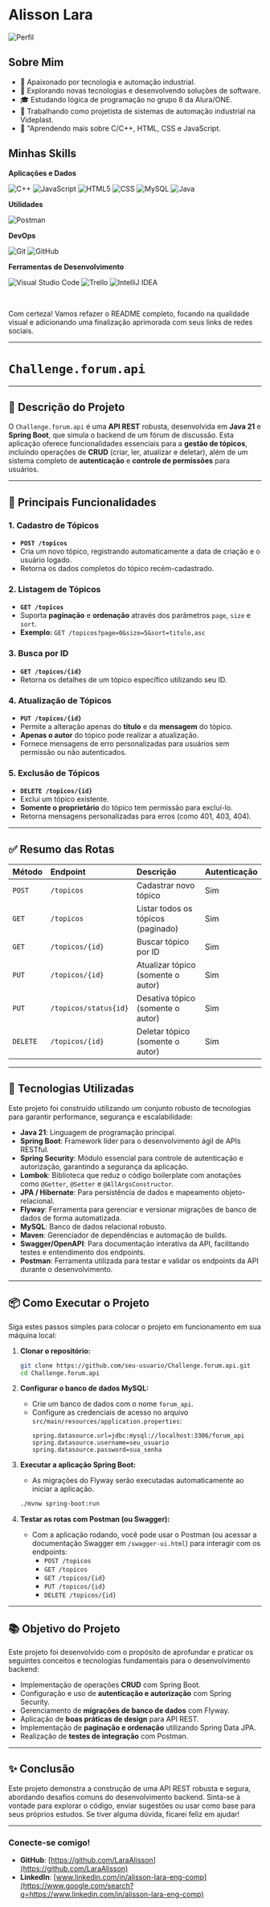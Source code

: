 # Alisson Lara

![Perfil](https://avatars.githubusercontent.com/u/149639259?v=4&size=64) <!-- Adicione uma imagem sua ou do projeto -->

## Sobre Mim

- 🤖 Apaixonado por tecnologia e automação industrial.
- 🤔 Explorando novas tecnologias e desenvolvendo soluções de software.
- 🎓 Estudando lógica de programação no grupo 8 da Alura/ONE.
- 💼 Trabalhando como projetista de sistemas de automação industrial na Videplast.
- 🌱 "Aprendendo mais sobre C/C++, HTML, CSS e JavaScript.

## Minhas Skills

**Aplicações e Dados**

![C++](https://img.shields.io/badge/C++-00599C?style=flat-square&logo=cplusplus)
![JavaScript](https://img.shields.io/badge/-JavaScript-333333?style=flat&logo=javascript)
![HTML5](https://img.shields.io/badge/-HTML5-333333?style=flat&logo=HTML5)
![CSS](https://img.shields.io/badge/-CSS-333333?style=flat&logo=CSS3&logoColor=1572B6)
![MySQL](https://img.shields.io/badge/-MySQL-333333?style=flat&logo=mysql)
![Java](https://img.shields.io/badge/-Java-333333?style=flat&logo=java&logoColor=white)


**Utilidades**

![Postman](https://img.shields.io/badge/-Postman-333333?style=flat&logo=postman)

**DevOps**

![Git](https://img.shields.io/badge/-Git-333333?style=flat&logo=git)
![GitHub](https://img.shields.io/badge/-GitHub-333333?style=flat&logo=github)

**Ferramentas de Desenvolvimento**

![Visual Studio Code](https://img.shields.io/badge/-Visual_Studio_Code-333333?style=flat&logo=visual-studio-code&logoColor=007ACC)
![Trello](https://img.shields.io/badge/-Trello-333333?style=flat&logo=trello&logoColor=007ACC)
![IntelliJ IDEA](https://img.shields.io/badge/-IntelliJ_IDEA-333333?style=flat&logo=intellij-idea&logoColor=white)


<br/>

Com certeza\! Vamos refazer o README completo, focando na qualidade visual e adicionando uma finalização aprimorada com seus links de redes sociais.

-----

# `Challenge.forum.api`

-----

## 📝 Descrição do Projeto

O `Challenge.forum.api` é uma **API REST** robusta, desenvolvida em **Java 21** e **Spring Boot**, que simula o backend de um fórum de discussão. Esta aplicação oferece funcionalidades essenciais para a **gestão de tópicos**, incluindo operações de **CRUD** (criar, ler, atualizar e deletar), além de um sistema completo de **autenticação** e **controle de permissões** para usuários.

-----

## 🔹 Principais Funcionalidades

### 1\. Cadastro de Tópicos

  * **`POST /topicos`**
  * Cria um novo tópico, registrando automaticamente a data de criação e o usuário logado.
  * Retorna os dados completos do tópico recém-cadastrado.

### 2\. Listagem de Tópicos

  * **`GET /topicos`**
  * Suporta **paginação** e **ordenação** através dos parâmetros `page`, `size` e `sort`.
  * **Exemplo:** `GET /topicos?page=0&size=5&sort=titulo,asc`

### 3\. Busca por ID

  * **`GET /topicos/{id}`**
  * Retorna os detalhes de um tópico específico utilizando seu ID.

### 4\. Atualização de Tópicos

  * **`PUT /topicos/{id}`**
  * Permite a alteração apenas do **título** e da **mensagem** do tópico.
  * **Apenas o autor** do tópico pode realizar a atualização.
  * Fornece mensagens de erro personalizadas para usuários sem permissão ou não autenticados.

### 5\. Exclusão de Tópicos

  * **`DELETE /topicos/{id}`**
  * Exclui um tópico existente.
  * **Somente o proprietário** do tópico tem permissão para excluí-lo.
  * Retorna mensagens personalizadas para erros (como 401, 403, 404).

-----

## ✅ Resumo das Rotas

| Método   | Endpoint               | Descrição                            | Autenticação |
| :------- | :--------------------- | :----------------------------------- | :----------- |
| `POST`   | `/topicos`             | Cadastrar novo tópico                | Sim          |
| `GET`    | `/topicos`             | Listar todos os tópicos (paginado)   | Sim          |
| `GET`    | `/topicos/{id}`        | Buscar tópico por ID                 | Sim          |
| `PUT`    | `/topicos/{id}`        | Atualizar tópico (somente o autor)   | Sim          |
| `PUT`    | `/topicos/status{id}`  | Desativa tópico (somente o autor)    | Sim          |
| `DELETE` | `/topicos/{id}`        | Deletar tópico (somente o autor)     | Sim          |

-----

## 🚀 Tecnologias Utilizadas

Este projeto foi construído utilizando um conjunto robusto de tecnologias para garantir performance, segurança e escalabilidade:

  * **Java 21**: Linguagem de programação principal.
  * **Spring Boot**: Framework líder para o desenvolvimento ágil de APIs RESTful.
  * **Spring Security**: Módulo essencial para controle de autenticação e autorização, garantindo a segurança da aplicação.
  * **Lombok**: Biblioteca que reduz o código boilerplate com anotações como `@Getter`, `@Setter` e `@AllArgsConstructor`.
  * **JPA / Hibernate**: Para persistência de dados e mapeamento objeto-relacional.
  * **Flyway**: Ferramenta para gerenciar e versionar migrações de banco de dados de forma automatizada.
  * **MySQL**: Banco de dados relacional robusto.
  * **Maven**: Gerenciador de dependências e automação de builds.
  * **Swagger/OpenAPI**: Para documentação interativa da API, facilitando testes e entendimento dos endpoints.
  * **Postman**: Ferramenta utilizada para testar e validar os endpoints da API durante o desenvolvimento.

-----

## 📦 Como Executar o Projeto

Siga estes passos simples para colocar o projeto em funcionamento em sua máquina local:

1.  **Clonar o repositório:**

    ```bash
    git clone https://github.com/seu-usuario/Challenge.forum.api.git
    cd Challenge.forum.api
    ```

2.  **Configurar o banco de dados MySQL:**

      * Crie um banco de dados com o nome `forum_api`.
      * Configure as credenciais de acesso no arquivo `src/main/resources/application.properties`:
        ```properties
        spring.datasource.url=jdbc:mysql://localhost:3306/forum_api
        spring.datasource.username=seu_usuario
        spring.datasource.password=sua_senha
        ```

3.  **Executar a aplicação Spring Boot:**

      * As migrações do Flyway serão executadas automaticamente ao iniciar a aplicação.

    <!-- end list -->

    ```bash
    ./mvnw spring-boot:run
    ```

4.  **Testar as rotas com Postman (ou Swagger):**

      * Com a aplicação rodando, você pode usar o Postman (ou acessar a documentação Swagger em `/swagger-ui.html`) para interagir com os endpoints:
          * `POST /topicos`
          * `GET /topicos`
          * `GET /topicos/{id}`
          * `PUT /topicos/{id}`
          * `DELETE /topicos/{id}`

-----

## 📚 Objetivo do Projeto

Este projeto foi desenvolvido com o propósito de aprofundar e praticar os seguintes conceitos e tecnologias fundamentais para o desenvolvimento backend:

  * Implementação de operações **CRUD** com Spring Boot.
  * Configuração e uso de **autenticação e autorização** com Spring Security.
  * Gerenciamento de **migrações de banco de dados** com Flyway.
  * Aplicação de **boas práticas de design** para API REST.
  * Implementação de **paginação e ordenação** utilizando Spring Data JPA.
  * Realização de **testes de integração** com Postman.

-----

## ✨ Conclusão

Este projeto demonstra a construção de uma API REST robusta e segura, abordando desafios comuns do desenvolvimento backend. Sinta-se à vontade para explorar o código, enviar sugestões ou usar como base para seus próprios estudos. Se tiver alguma dúvida, ficarei feliz em ajudar\!

-----

### Conecte-se comigo\!

  * **GitHub**: [https://github.com/LaraAlisson](https://github.com/LaraAlisson)
  * **LinkedIn**: [www.linkedin.com/in/alisson-lara-eng-comp](https://www.google.com/search?q=https://www.linkedin.com/in/alisson-lara-eng-comp)
